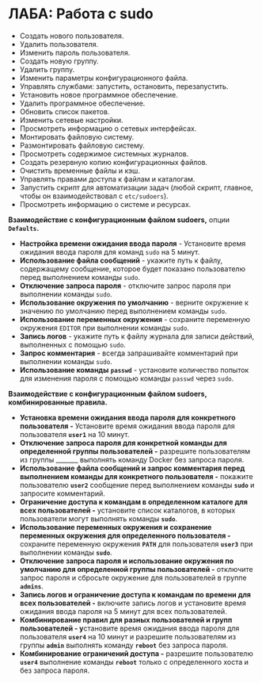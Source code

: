 # ЛАБА: Работа с sudo

- Создать нового пользователя.
- Удалить пользователя.
- Изменить пароль пользователя.
- Создать новую группу.
- Удалить группу.
- Изменить параметры конфигурационного файла.
- Управлять службами: запустить, остановить, перезапустить.
- Установить новое программное обеспечение.
- Удалить программное обеспечение.
- Обновить список пакетов.
- Изменить сетевые настройки.
- Просмотреть информацию о сетевых интерфейсах.
- Монтировать файловую систему.
- Размонтировать файловую систему.
- Просмотреть содержимое системных журналов.
- Создать резервную копию конфигурационных файлов.
- Очистить временные файлы и кэш.
- Управлять правами доступа к файлам и каталогам.
- Запустить скрипт для автоматизации задач (любой скрипт, главное, чтобы он взаимодействовал с `etc/sudoers`).
- Просмотреть информацию о системе и ресурсах.

**Взаимодействие c конфигурационным файлом sudoers,** опции **`Defaults`.**

- **Настройка времени ожидания ввода пароля** - Установите время ожидания ввода пароля для команд `sudo` на 5 минут.
- **Использование файла сообщений** - укажите путь к файлу, содержащему сообщение, которое будет показано пользователю перед выполнением команды `sudo`.
- **Отключение запроса пароля** - отключите запрос пароля при выполнении команды `sudo`.
- **Использование окружения по умолчанию** - верните окружение к значению по умолчанию перед выполнением команды `sudo`.
- **Использование переменных окружения** - сохраните переменную окружения `EDITOR` при выполнении команды `sudo`.
- **Запись логов** - укажите путь к файлу журнала для записи действий, выполненных с помощью `sudo`.
- **Запрос комментария** - всегда запрашивайте комментарий при выполнении команды `sudo`.
- **Использование команды** **`passwd`** - установите количество попыток для изменения пароля с помощью команды `passwd` через `sudo`.

**Взаимодействие c конфигурационным файлом sudoers, комбинированные правила.**

- **Установка времени ожидания ввода пароля для конкретного пользователя -** Установите время ожидания ввода пароля для пользователя **`user1`** на 10 минут.
- **Отключение запроса пароля для конкретной команды для определенной группы пользователей -** разрешите пользователям из группы _______ выполнять команду Docker без запроса пароля.
- **Использование файла сообщений и запрос комментария перед выполнением команды для конкретного пользователя -** покажите пользователю **`user2`** сообщение перед выполнением команды **`sudo`** и запросите комментарий.
- **Ограничение доступа к командам в определенном каталоге для всех пользователей -** установите список каталогов, в которых пользователи могут выполнять команды **`sudo`**.
- **Использование переменных окружения и сохранение переменных окружения для определенного пользователя -** сохраните переменную окружения **`PATH`** для пользователя **`user3`** при выполнении команды **`sudo`**.
- **Отключение запроса пароля и использование окружения по умолчанию для определенной группы пользователей -** отключите запрос пароля и сбросьте окружение для пользователей в группе **`admins`**.
- **Запись логов и ограничение доступа к командам по времени для всех пользователей -** включите запись логов и установите время ожидания ввода пароля на 5 минут для всех пользователей.
- **Комбинирование правил для разных пользователей и групп пользователей - у**становите время ожидания ввода пароля для пользователя **`user4`** на 10 минут и разрешите пользователям из группы **`admin`** выполнять команду **`reboot`** без запроса пароля.
- **Комбинирование ограничений доступа -** разрешите пользователю **`user4`** выполнение команды **`reboot`** только с определенного хоста и без запроса пароля.
